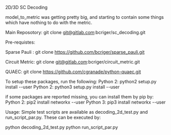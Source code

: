 2D/3D SC Decoding

model_to_metric was getting pretty big, and starting to contain some things 
which have nothing to do with the metric.

Main Reposotory:
git clone git@gitlab.com:bcriger/sc_decoding.git

Pre-requistes:

Sparse Pauli : 
git clone https://github.com/bcriger/sparse_pauli.git

Circuit Metric:
git clone git@gitlab.com:bcriger/circuit_metric.git

QUAEC:
git clone https://github.com/cgranade/python-quaec.git

To setup these packages, run the following:
Python 2: python2 setup.py install --user
Python 2: python3 setup.py install --user

if some packages are reported missing, you can install them by pip by:
Python 2: pip2 install networkx --user
Python 3: pip3 install networkx --user

Usage:
Simple test scripts are available as decoding_2d_test.py and run_script_par.py. These can
be executed by:

python decoding_2d_test.py
python run_script_par.py

